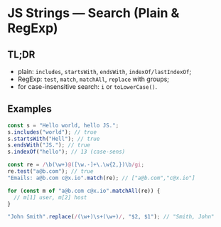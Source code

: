 # JS Strings — Search (Plain & RegExp)

## TL;DR

- plain: `includes`, `startsWith`, `endsWith`, `indexOf/lastIndexOf`;
- RegExp: `test`, `match`, `matchAll`, `replace` with groups;
- for case-insensitive search: `i` or `toLowerCase()`.

## Examples

```js
const s = "Hello world, hello JS.";
s.includes("world"); // true
s.startsWith("Hell"); // true
s.endsWith("JS."); // true
s.indexOf("hello"); // 13 (case-sens)

const re = /\b(\w+)@([\w.-]+\.\w{2,})\b/gi;
re.test("a@b.com"); // true
"Emails: a@b.com c@x.io".match(re); // ["a@b.com","c@x.io"]

for (const m of "a@b.com c@x.io".matchAll(re)) {
  // m[1] user, m[2] host
}

"John Smith".replace(/(\w+)\s+(\w+)/, "$2, $1"); // "Smith, John"
```
